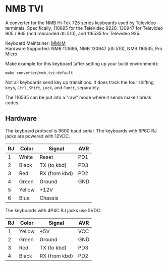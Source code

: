 # NMB TVI

A converter for the NMB Hi-Tek 725 series keyboards used by Televideo terminals.
Specifically, 110695 for the TeleVideo 9220, 130947 for Televideo 905 / 965 (and rebranded dti 510), and 116535 for Televideo 935.

Keyboard Maintainer: [MMcM](https://github.com/MMcM)  
Hardware Supported: NMB 110695, NMB 130947 (dti 510), NMB 116535, Pro Micro

Make example for this keyboard (after setting up your build environment):

    make converter/nmb_tvi:default

Not all keyboards send key up transitions. It does track the four shifting keys, `Ctrl`, `Shift`, `Lock`, and `Funct`, separately.

The 116535 can be put into a "raw" mode where it sends make / break codes.

## Hardware

The keyboard protocol is 9600 baud serial. The keyboards with 6P6C RJ jacks are powered with 12VDC.

| RJ | Color  | Signal        | AVR |
|----|--------|---------------|-----|
| 1  | White  | Reset         | PD1 |
| 2  | Black  | TX (to kbd)   | PD3 |
| 3  | Red    | RX (from kbd) | PD2 |
| 4  | Green  | Ground        | GND |
| 5  | Yellow | +12V          |     |
| 6  | Blue   | Chassis       |     |

The keyboards with 4P4C RJ jacks use 5VDC.

| RJ | Color  | Signal        | AVR |
|----|--------|---------------|-----|
| 1  | Yellow | +5V           | VCC |
| 2  | Green  | Ground        | GND |
| 3  | Red    | TX (to kbd)   | PD3 |
| 4  | Black  | RX (from kbd) | PD2 |
